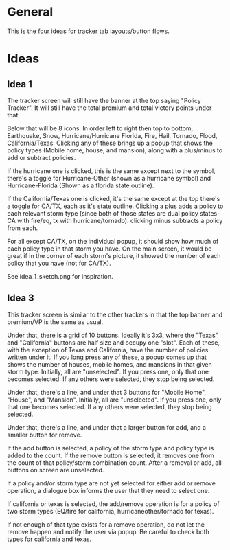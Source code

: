 # General

This is the four ideas for tracker tab layouts/button flows.

# Ideas

## Idea 1

The tracker screen will still have the banner at the top saying "Policy Tracker".  It will still have the total premium and total victory points under that.  

Below that will be 8 icons: In order left to right then top to bottom, Earthquake, Snow, Hurricane/Hurricane Florida, Fire, Hail, Tornado, Flood, California/Texas.  Clicking any of these brings up a popup that shows the policy types (Mobile home, house, and mansion), along with a plus/minus to add or subtract policies.

If the hurricane one is clicked, this is the same except next to the symbol, there's a toggle for Hurricane-Other (shown as a hurricane symbol) and Hurricane-Florida (Shown as a florida state outline).

If the California/Texas one is clicked, it's the same except at the top there's a toggle for CA/TX, each as it's state outline.  Clicking a plus adds a policy to each relevant storm type (since both of those states are dual policy states-CA with fire/eq, tx with hurricane/tornado).  clicking minus subtracts a policy from each.  

For all except CA/TX, on the individual popup, it should show how much of each policy type in that storm you have.  On the main screen, it would be great if in the corner of each storm's picture, it showed the number of each policy that you have (not for CA/TX).

See idea_1_sketch.png for inspiration.

## Idea 3

This tracker screen is similar to the other trackers in that the top banner and premium/VP is the same as usual.

Under that, there is a grid of 10 buttons.  Ideally it's 3x3, where the "Texas" and "California" buttons are half size and occupy one "slot".  Each of these, with the exception of Texas and California, have the number of policies written under it.  If you long press any of these, a popup comes up that shows the number of houses, mobile homes, and mansions in that given storm type.  Initially, all are "unselected".  If you press one, only that one becomes selected.  If any others were selected, they stop being selected.

Under that, there's a line, and under that 3 buttons for "Mobile Home", "House", and "Mansion".  Initially, all are "unselected".  If you press one, only that one becomes selected.  If any others were selected, they stop being selected.

Under that, there's a line, and under that a larger button for add, and a smaller button for remove.  

If the add button is selected, a policy of the storm type and policy type is added to the count.  If the remove button is selected, it removes one from the count of that policy/storm combination count.  After a removal or add, all buttons on screen are unselected.

If a policy and/or storm type are not yet selected for either add or remove operation, a dialogue box informs the user that they need to select one.

If california or texas is selected, the add/remove operation is for a policy of two storm types (EQ/fire for california, hurricaneother/tornado for texas).  

If not enough of that type exists for a remove operation, do not let the remove happen and notify the user via popup.  Be careful to check both types for california and texas.